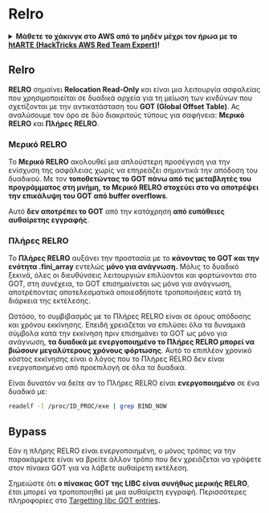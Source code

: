 # Relro

<details>

<summary><strong>Μάθετε το χάκινγκ στο AWS από το μηδέν μέχρι τον ήρωα με το</strong> <a href="https://training.hacktricks.xyz/courses/arte"><strong>htARTE (HackTricks AWS Red Team Expert)</strong></a><strong>!</strong></summary>

Άλλοι τρόποι υποστήριξης του HackTricks:

* Αν θέλετε να δείτε την **εταιρεία σας διαφημισμένη στο HackTricks** ή να **κατεβάσετε το HackTricks σε μορφή PDF** ελέγξτε τα [**ΣΧΕΔΙΑ ΣΥΝΔΡΟΜΗΣ**](https://github.com/sponsors/carlospolop)!
* Αποκτήστε το [**επίσημο PEASS & HackTricks swag**](https://peass.creator-spring.com)
* Ανακαλύψτε [**την Οικογένεια PEASS**](https://opensea.io/collection/the-peass-family), τη συλλογή μας από αποκλειστικά [**NFTs**](https://opensea.io/collection/the-peass-family)
* **Εγγραφείτε** στην 💬 [**ομάδα Discord**](https://discord.gg/hRep4RUj7f) ή στην [**ομάδα τηλεγραφήματος**](https://t.me/peass) ή **ακολουθήστε** μας στο **Twitter** 🐦 [**@hacktricks\_live**](https://twitter.com/hacktricks\_live)**.**
* **Μοιραστείτε τα χάκινγκ κόλπα σας υποβάλλοντας PRs** στα [**HackTricks**](https://github.com/carlospolop/hacktricks) και [**HackTricks Cloud**](https://github.com/carlospolop/hacktricks-cloud) αποθετήρια του github.

</details>

## Relro

**RELRO** σημαίνει **Relocation Read-Only** και είναι μια λειτουργία ασφαλείας που χρησιμοποιείται σε δυαδικά αρχεία για τη μείωση των κινδύνων που σχετίζονται με την αντικατάσταση του **GOT (Global Offset Table)**. Ας αναλύσουμε τον όρο σε δύο διακριτούς τύπους για σαφήνεια: **Μερικό RELRO** και **Πλήρες RELRO**.

### **Μερικό RELRO**

Το **Μερικό RELRO** ακολουθεί μια απλούστερη προσέγγιση για την ενίσχυση της ασφάλειας χωρίς να επηρεάζει σημαντικά την απόδοση του δυαδικού. Με τον **τοποθετώντας το GOT πάνω από τις μεταβλητές του προγράμματος στη μνήμη, το Μερικό RELRO στοχεύει στο να αποτρέψει την επικάλυψη του GOT από buffer overflows**.&#x20;

Αυτό **δεν αποτρέπει το GOT** από την κατάχρηση **από ευπάθειες αυθαίρετης εγγραφής**.

### **Πλήρες RELRO**

Το **Πλήρες RELRO** αυξάνει την προστασία με το **κάνοντας το GOT και την ενότητα .fini\_array** εντελώς **μόνο για ανάγνωση.** Μόλις το δυαδικό ξεκινά, όλες οι διευθύνσεις λειτουργιών επιλύονται και φορτώνονται στο GOT, στη συνέχεια, το GOT επισημαίνεται ως μόνο για ανάγνωση, αποτρέποντας αποτελεσματικά οποιεσδήποτε τροποποιήσεις κατά τη διάρκεια της εκτέλεσης.

Ωστόσο, το συμβιβασμός με το Πλήρες RELRO είναι σε όρους απόδοσης και χρόνου εκκίνησης. Επειδή χρειάζεται να επιλύσει όλα τα δυναμικά σύμβολα κατά την εκκίνηση πριν επισημάνει το GOT ως μόνο για ανάγνωση, **τα δυαδικά με ενεργοποιημένο το Πλήρες RELRO μπορεί να βιώσουν μεγαλύτερους χρόνους φόρτωσης**. Αυτό το επιπλέον χρονικό κόστος εκκίνησης είναι ο λόγος που το Πλήρες RELRO δεν είναι ενεργοποιημένο από προεπιλογή σε όλα τα δυαδικά.

Είναι δυνατόν να δείτε αν το Πλήρες RELRO είναι **ενεργοποιημένο** σε ένα δυαδικό με:
```bash
readelf -l /proc/ID_PROC/exe | grep BIND_NOW
```
## Bypass

Εάν η πλήρης RELRO είναι ενεργοποιημένη, ο μόνος τρόπος να την παρακάμψετε είναι να βρείτε άλλον τρόπο που δεν χρειάζεται να γράψετε στον πίνακα GOT για να λάβετε αυθαίρετη εκτέλεση.

Σημειώστε ότι **ο πίνακας GOT της LIBC είναι συνήθως μερικής RELRO**, έτσι μπορεί να τροποποιηθεί με μια αυθαίρετη εγγραφή. Περισσότερες πληροφορίες στο [Targetting libc GOT entries](https://github.com/nobodyisnobody/docs/blob/main/code.execution.on.last.libc/README.md#1---targetting-libc-got-entries)**.**
